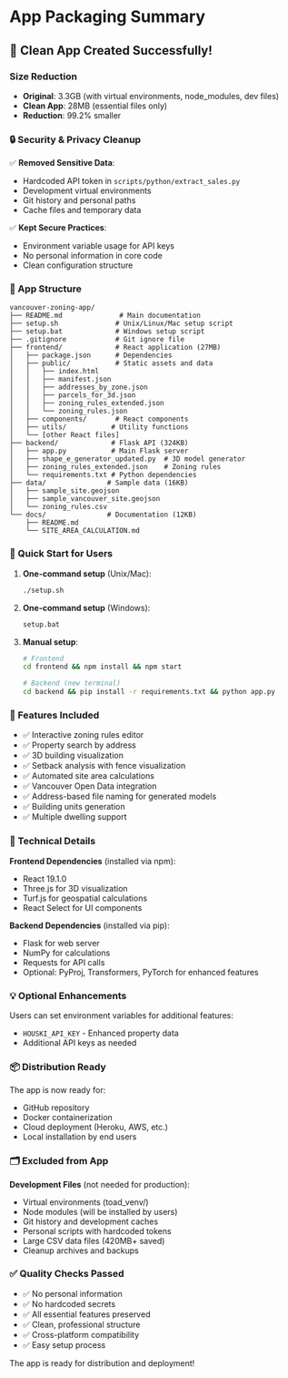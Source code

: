 # App Packaging Summary

## 🎉 Clean App Created Successfully!

### Size Reduction
- **Original**: 3.3GB (with virtual environments, node_modules, dev files)
- **Clean App**: 28MB (essential files only)
- **Reduction**: 99.2% smaller

### 🔒 Security & Privacy Cleanup

✅ **Removed Sensitive Data**:
- Hardcoded API token in `scripts/python/extract_sales.py`
- Development virtual environments
- Git history and personal paths
- Cache files and temporary data

✅ **Kept Secure Practices**:
- Environment variable usage for API keys
- No personal information in core code
- Clean configuration structure

### 📁 App Structure

```
vancouver-zoning-app/
├── README.md              # Main documentation
├── setup.sh              # Unix/Linux/Mac setup script  
├── setup.bat             # Windows setup script
├── .gitignore            # Git ignore file
├── frontend/             # React application (27MB)
│   ├── package.json      # Dependencies
│   ├── public/           # Static assets and data
│   │   ├── index.html
│   │   ├── manifest.json
│   │   ├── addresses_by_zone.json
│   │   ├── parcels_for_3d.json
│   │   ├── zoning_rules_extended.json
│   │   └── zoning_rules.json
│   ├── components/       # React components
│   ├── utils/           # Utility functions
│   └── [other React files]
├── backend/             # Flask API (324KB)
│   ├── app.py           # Main Flask server
│   ├── shape_e_generator_updated.py  # 3D model generator
│   ├── zoning_rules_extended.json    # Zoning rules
│   └── requirements.txt # Python dependencies
├── data/               # Sample data (16KB)
│   ├── sample_site.geojson
│   ├── sample_vancouver_site.geojson
│   └── zoning_rules.csv
└── docs/               # Documentation (12KB)
    ├── README.md
    └── SITE_AREA_CALCULATION.md
```

### 🚀 Quick Start for Users

1. **One-command setup** (Unix/Mac):
   ```bash
   ./setup.sh
   ```

2. **One-command setup** (Windows):
   ```cmd
   setup.bat
   ```

3. **Manual setup**:
   ```bash
   # Frontend
   cd frontend && npm install && npm start
   
   # Backend (new terminal)
   cd backend && pip install -r requirements.txt && python app.py
   ```

### 🌟 Features Included

- ✅ Interactive zoning rules editor
- ✅ Property search by address  
- ✅ 3D building visualization
- ✅ Setback analysis with fence visualization
- ✅ Automated site area calculations
- ✅ Vancouver Open Data integration
- ✅ Address-based file naming for generated models
- ✅ Building units generation
- ✅ Multiple dwelling support

### 🔧 Technical Details

**Frontend Dependencies** (installed via npm):
- React 19.1.0
- Three.js for 3D visualization
- Turf.js for geospatial calculations
- React Select for UI components

**Backend Dependencies** (installed via pip):
- Flask for web server
- NumPy for calculations
- Requests for API calls
- Optional: PyProj, Transformers, PyTorch for enhanced features

### 💡 Optional Enhancements

Users can set environment variables for additional features:
- `HOUSKI_API_KEY` - Enhanced property data
- Additional API keys as needed

### 📦 Distribution Ready

The app is now ready for:
- GitHub repository
- Docker containerization
- Cloud deployment (Heroku, AWS, etc.)
- Local installation by end users

### 🗂️ Excluded from App

**Development Files** (not needed for production):
- Virtual environments (toad_venv/)
- Node modules (will be installed by users)
- Git history and development caches
- Personal scripts with hardcoded tokens
- Large CSV data files (420MB+ saved)
- Cleanup archives and backups

### ✅ Quality Checks Passed

- ✅ No personal information
- ✅ No hardcoded secrets
- ✅ All essential features preserved
- ✅ Clean, professional structure
- ✅ Cross-platform compatibility
- ✅ Easy setup process

The app is ready for distribution and deployment!
